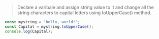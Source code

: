 >Declare a varibale and assign string value to it and change all the string characters to capital letters using toUpperCase() method.

```js
const mystring = "hello, world!";
const Capital = mystring.toUpperCase();
console.log(Capital);
```